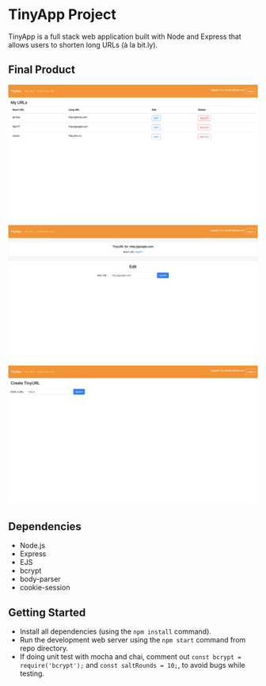 # TinyApp Project

TinyApp is a full stack web application built with Node and Express that allows users to shorten long URLs (à la bit.ly).

## Final Product

!["list of shortened urls"](docs/urls-page.png)
!["you can modify your urls"](docs/url-edit.png)
!["create a tiny url"](docs/new-url.png)

## Dependencies

- Node.js
- Express
- EJS
- bcrypt
- body-parser
- cookie-session

## Getting Started

- Install all dependencies (using the `npm install` command).
- Run the development web server using the `npm start` command from repo directory.
- If doing unit test with mocha and chai, comment out `const bcrypt = require('bcrypt');` and  `const saltRounds = 10;`, to avoid bugs while testing. 